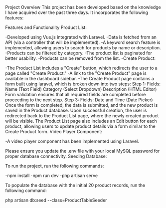 Project Overview
This project has been developed based on the knowledge I have acquired over the past three days. It incorporates the following features:

Features and Functionality
Product List:

-Developed using Vue.js integrated with Laravel.
-Data is fetched from an API (via a controller that will be implemented).
-A keyword search feature is implemented, allowing users to search for products by name or description.
-Products can be filtered by category.
-The product list is paginated for better usability.
-Products can be removed from the list.
-Create Product:

-The Product List includes a "Create" button, which redirects the user to a page called "Create Product."
-A link to the "Create Product" page is available in the dashboard sidebar.
-The Create Product page contains a form built using laravel, which is broken down into two steps:
    Step 1:
        Fields:
        Name (Text Field)
        Category (Select Dropdown)
        Description (HTML Editor)
        Form validation ensures that all required fields are completed before proceeding to the next step.
    Step 3:
        Fields:
        Date and Time (Date Picker)
        Once the form is completed, the data is submitted, and the new product is saved in the Product database.
        Upon successful creation, the user is redirected back to the Product List page, where the newly created product will be visible.
        The Product List page also includes an Edit button for each product, allowing users to update product details via a form similar to the Create Product form.
Video Player Component:

-A video player component has been implemented using Laravel.

Please ensure you update the .env file with your local MySQL password for proper database connectivity.
Seeding Database:

To run the project, run the following commands:

-npm install
-npm run dev
-php artisan serve


To populate the database with the initial 20 product records, run the following command:

php artisan db:seed --class=ProductTableSeeder
